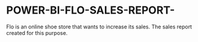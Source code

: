 # POWER-BI-FLO-SALES-REPORT-
Flo is an online shoe store that wants to increase its sales. The sales report created for this purpose.
